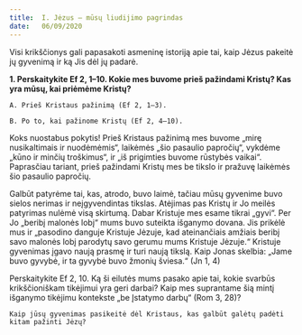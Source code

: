 ```yaml
---
title:  I. Jėzus – mūsų liudijimo pagrindas
date:   06/09/2020
---
```


Visi krikščionys gali papasakoti asmeninę istoriją apie tai, kaip Jėzus pakeitė jų gyvenimą ir ką Jis dėl jų padarė.

**1. Perskaitykite Ef 2, 1–10. Kokie mes buvome prieš pažindami Kristų? Kas yra mūsų, kai priėmėme Kristų?**

`A. Prieš Kristaus pažinimą (Ef 2, 1–3).`
															
`B. Po to, kai pažinome Kristų (Ef 2, 4–10).`

Koks nuostabus pokytis! Prieš Kristaus pažinimą mes buvome „mirę nusikaltimais ir nuodėmėmis“, laikėmės „šio pasaulio papročių“, vykdėme „kūno ir minčių troškimus“, ir „iš prigimties buvome rūstybės vaikai“. Paprasčiau tariant, prieš pažindami Kristų mes be tikslo ir pražuvę laikėmės šio pasaulio papročių.

Galbūt patyrėme tai, kas, atrodo, buvo laimė, tačiau mūsų gyvenime buvo sielos nerimas ir neįgyvendintas tikslas. Atėjimas pas Kristų ir Jo meilės patyrimas nulėmė visą skirtumą. Dabar Kristuje mes esame tikrai „gyvi“. Per Jo „beribį malonės lobį“ mums buvo suteikta išganymo dovana. Jis prikėlė mus ir „pasodino danguje Kristuje Jėzuje, kad ateinančiais amžiais beribį savo malonės lobį parodytų savo gerumu mums Kristuje Jėzuje.“ Kristuje gyvenimas įgavo naują prasmę ir turi naują tikslą. Kaip Jonas skelbia: „Jame buvo gyvybė, ir ta gyvybė buvo žmonių šviesa.“ (Jn 1, 4)

Perskaitykite Ef 2, 10. Ką ši eilutės mums pasako apie tai, kokie svarbūs krikščioniškam tikėjimui yra geri darbai? Kaip mes suprantame šią mintį išganymo tikėjimu kontekste „be Įstatymo darbų“ (Rom 3, 28)?
														
`Kaip jūsų gyvenimas pasikeitė dėl Kristaus, kas galbūt galėtų padėti kitam pažinti Jėzų?`

